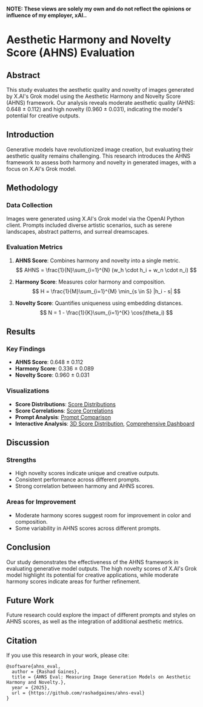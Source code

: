 **NOTE: These views are solely my own and do not reflect the opinions or influence of my employer, xAI..**

# Aesthetic Harmony and Novelty Score (AHNS) Evaluation

## Abstract

This study evaluates the aesthetic quality and novelty of images generated by X.AI's Grok model using the Aesthetic Harmony and Novelty Score (AHNS) framework. Our analysis reveals moderate aesthetic quality (AHNS: 0.648 ± 0.112) and high novelty (0.960 ± 0.031), indicating the model's potential for creative outputs.

## Introduction

Generative models have revolutionized image creation, but evaluating their aesthetic quality remains challenging. This research introduces the AHNS framework to assess both harmony and novelty in generated images, with a focus on X.AI's Grok model.

## Methodology

### Data Collection

Images were generated using X.AI's Grok model via the OpenAI Python client. Prompts included diverse artistic scenarios, such as serene landscapes, abstract patterns, and surreal dreamscapes.

### Evaluation Metrics

1. **AHNS Score**: Combines harmony and novelty into a single metric.
   $$ AHNS = \frac{1}{N}\sum_{i=1}^{N} (w_h \cdot h_i + w_n \cdot n_i) $$

2. **Harmony Score**: Measures color harmony and composition.
   $$ H = \frac{1}{M}\sum_{i=1}^{M} \min_{s \in S} |h_i - s| $$

3. **Novelty Score**: Quantifies uniqueness using embedding distances.
   $$ N = 1 - \frac{1}{K}\sum_{i=1}^{K} \cos(\theta_i) $$

## Results

### Key Findings

- **AHNS Score**: 0.648 ± 0.112
- **Harmony Score**: 0.336 ± 0.089
- **Novelty Score**: 0.960 ± 0.031

### Visualizations

- **Score Distributions**: [Score Distributions](visualization/plots/score_distributions.png)
- **Score Correlations**: [Score Correlations](visualization/plots/score_correlations.png)
- **Prompt Analysis**: [Prompt Comparison](visualization/plots/prompt_comparison.png)
- **Interactive Analysis**: [3D Score Distribution](visualization/plots/interactive_3d_plot.html), [Comprehensive Dashboard](visualization/plots/interactive_dashboard.html)

## Discussion

### Strengths

- High novelty scores indicate unique and creative outputs.
- Consistent performance across different prompts.
- Strong correlation between harmony and AHNS scores.

### Areas for Improvement

- Moderate harmony scores suggest room for improvement in color and composition.
- Some variability in AHNS scores across different prompts.

## Conclusion

Our study demonstrates the effectiveness of the AHNS framework in evaluating generative model outputs. The high novelty scores of X.AI's Grok model highlight its potential for creative applications, while moderate harmony scores indicate areas for further refinement.

## Future Work

Future research could explore the impact of different prompts and styles on AHNS scores, as well as the integration of additional aesthetic metrics.

## Citation

If you use this research in your work, please cite:
```
@software{ahns_eval,
  author = {Rashad Gaines},
  title = {AHNS Eval: Measuring Image Generation Models on Aesthetic Harmony and Novelty.},
  year = {2025},
  url = {https://github.com/rashadgaines/ahns-eval}
}
```